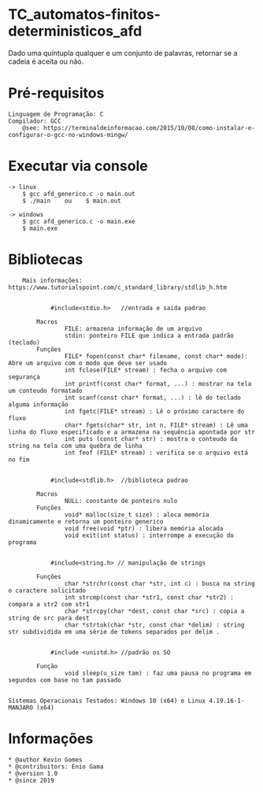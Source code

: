 # TC_automatos-finitos-deterministicos_afd
  Dado uma quíntupla qualquer e um conjunto de palavras, retornar se a cadeia é aceita ou não.
  
# Pré-requisitos
	Linguagem de Programação: C
	Compilador: GCC
        @see: https://terminaldeinformacao.com/2015/10/08/como-instalar-e-configurar-o-gcc-no-windows-mingw/

# Executar via console
	-> linux
		$ gcc afd_generico.c -o main.out
		$ ./main    ou    $ main.out
		
	-> windows
		$ gcc afd_generico.c -o main.exe
		$ main.exe

  # Bibliotecas
        Mais informações: https://www.tutorialspoint.com/c_standard_library/stdlib_h.htm
        
        
				#include<stdio.h>   //entrada e saida padrao
            
            Macros
                    FILE: armazena informação de um arquivo
                    stdin: ponteiro FILE que indica a entrada padrão (teclado)
            Funções
                    FILE* fopen(const char* filename, const char* mode): Abre um arquivo com o modo que deve ser usado
                    int fclose(FILE* stream) : fecha o arquivo com segurança
                    int printf(const char* format, ...) : mostrar na tela um conteudo formatado
                    int scanf(const char* format, ...) : lê do teclado alguma informação
                    int fgetc(FILE* stream) : Lê o próximo caractere do fluxo
                    char* fgets(char* str, int n, FILE* stream) : Lê uma linha do fluxo especificado e a armazena na sequência apontada por str
                    int puts (const char* str) : mostra o conteudo da string na tela com uma quebra de linha
                    int feof (FILE* stream) : verifica se o arquivo está no fim
            
            
				#include<stdlib.h>  //biblioteca padrao
        
            Macros
                    NULL: constante de ponteiro nulo
            Funções
                    void* malloc(size_t size) : aloca memória dinamicamente e retorna um ponteiro generico
                    void free(void *ptr) : libera memória alocada
                    void exit(int status) : interrompe a execução do programa
                    
				  
				#include<string.h> // manipulação de strings
            
            Funções
                    char *strchr(const char *str, int c) : busca na string o caractere solicitado
                    int strcmp(const char *str1, const char *str2) : compara a str2 com str1
                    char *strcpy(char *dest, const char *src) : copia a string de src para dest
                    char *strtok(char *str, const char *delim) : string str subdividida em uma série de tokens separados por delim .
                    

				#include <unistd.h> //padrão os SO
      
            Função
                    void sleep(u_size tam) : faz uma pausa no programa em segundos com base no tam passado
	
  
	Sistemas Operacionais Testados: Windows 10 (x64) e Linux 4.19.16-1-MANJARO (x64) 

# Informações #

	* @author Kevin Gomes
	* @contribuitors: Enio Gama
	* @version 1.0
	* @since 2019
  
